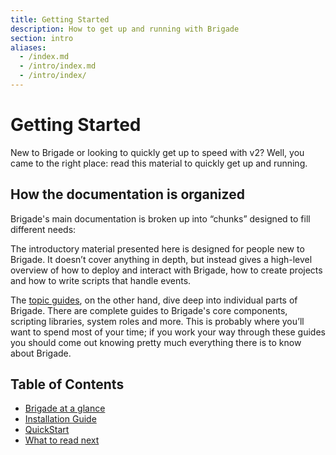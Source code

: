 ```yaml
---
title: Getting Started
description: How to get up and running with Brigade
section: intro
aliases:
  - /index.md
  - /intro/index.md
  - /intro/index/
---
```


# Getting Started

New to Brigade or looking to quickly get up to speed with v2? Well, you came to the right place: read this material to quickly get up and running.

## How the documentation is organized

Brigade's main documentation is broken up into “chunks” designed to fill different needs:

The introductory material presented here is designed for people new to Brigade. It doesn’t cover anything in depth, but instead gives a
high-level overview of how to deploy and interact with Brigade, how to create projects and how to write scripts that handle events.

The [topic guides], on the other hand, dive deep into individual parts of Brigade. There are complete guides to Brigade's
core components, scripting libraries, system roles and more.  This is probably where you’ll want to spend most of your time;
if you work your way through these guides you should come out knowing pretty much everything there is to know about Brigade.

[topic guides]: ../topics/

## Table of Contents

- [Brigade at a glance](overview)
- [Installation Guide](install)
- [QuickStart](quickstart)
- [What to read next](readnext)
